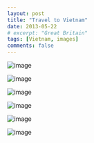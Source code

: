 ```yaml
---
layout: post
title: "Travel to Vietnam"
date: 2013-05-22
# excerpt: "Great Britain"
tags: [Vietnam, images]
comments: false
---
```


<!-- Here are some examples of what a post with images might look like. If you want to display two or three images next to each other responsively use `figure` with the appropriate `class`. Each instance of `figure` is auto-numbered and displayed in the caption. -->

![image](https://lh3.googleusercontent.com/SP98mQ9sgJoXHOzWgrtNwM2mXrHEZ_FYXis0wMh-olwEZzRZgiukMBc_aJNOVTGHu_8TqgeV3uZtrycTKQ4BHezeCE3qtCvPnNaExx91fkfvj6_1wXt-4KSHAMY0A11iQuEaw8YKGY3F2g_9gUHDy8HASfqpKtUoJj_hOxy4whawsy8JXBnjc4awKL9_IpdIi2T1jTC5oL61oeqbRI49_yOI-qnBGsb8l-bm0TjHP64GcYbaWmkz_skiW6zvXrQJp2hgAHGlpB1offY8l4QB8yCREwA8x4EQpnvsfzHrf2px8FZra-WiGM6QXRFSp-GId9N7o2GnKfDLlotHcMhXwrzzvyaorKEW8kAMSXNqTO7tRNp9zJi5b75PROXt2y87rpzIhzckzV59WYnYbc8s_FsA3q50ngg4iwvysJRnQbiRlEWWSsdXQLPNcKLHKJmKdvUJiSk_I6dLEh2G3Drm89vK1TdWeNJECa5vdOqtn9Np07qVxH6FOQySZEQC3MyQHTUXjHw_VLXiR74cfdFSVFuPM5voenGjaE_-Nz3NIFnM4ALCWnN5mhKH0Ko6HdYjHXzu4YToC0btMlNB7G_aAWGCAbzcs66mBsMSZ8PkSt0p7G9DzO4yWyrDRWnLtRZ5_kysfrWAvZ5rxB-iKu37n8Fx=w2406-h1604-no)

![image](https://lh3.googleusercontent.com/IU1L6JtSwWeXfCtwl4WKkyz7aKRNMD35J1QiCkJ7sr289LS6tEpCZvjj2rX2haTv9npiNEjD98sOUmLuEXnJqT1ZKzxdAZOwu6oic12rVdcPAtnTimvqmFD0AzqO_82Hg1pzt2KqRywFl0o1jTzF2bwIqa7MpwPwRMncgRFc-CitcVwAOcyGYrkvwMC-Jy8BQeq8mOVAE-Zyc3G7mIq-eaWERg2MJzQ1Xw_g_2BKC_bc_CSoxLBbzDhETjyEi1vp1EgRJgTGklHT4YPkahDH8isCMrn0lufxXuo8smiMC8R3DvAXxiBAgw9eX0tZcOG4c_gkt2Nj2Ww4PH_rfjyz0YEpSd5XW04_MZmkxv68FljloPHFZvE9taaSq7WgIW5Hdrw60Ec7TM9uf9l_qmu8G7r4eWmigHYiSppFSj-7YNSpCYMis6q-8_U7NbdChuvfPuqkWMC-kn5LTb2riZ8nn3Dz-Xn_86atQ7mMslwAq8XQixb5cxknZC_IJnjFLy8rE6sfT-OikeTcJxt0d3-qoVzzgYHMwJsGM0Re_C9fzqxcMgXKP8Oee6TzNsHQ6LGx1t6SVf4SDcBIj7VigMNXL6al3TxPgxV_5ThrtWoEjKPCQt2ipdM_wU4a9dUQvb3IvEBisDc9-xFoZQC8j4t7kL31=w2406-h1604-no)

![image](https://lh3.googleusercontent.com/KuRlIztKG23CPNhlA5NPNsjj4RpXcbMVHdRQIqP0xpnVDUWojd2LfFMr8ccers121bLMoPVfYppYbg9tZWQoRDzj4Rb7pDXq2UkvMNOOTp23ecF4p8sZkcEsrRk19UzX0sMmVaSRdXtVgkRTKLM41Ozah6zTqZyTg2Wyau77lbXNmxED1JDmHtZMlh5O-FxfOPbJV6Wu8r5uQs4fUZeWy6P-SJNIVO7rtkWrVN9pjS8LShdmxjSCgiMtJVmYaW8dsvW-FpQkT9CkF9TIrhiDNb3oGq__ptBb1BO1oyRC7_R2V50qg07L9GAmvl7FGtgmdBog23VRhQ1spG3_MG3mRbloLxl62AIbFdo6-kX4b07FFk8e4WePOOhvzfQUDNypJ_moW5awBtASghRWuF13IIumgfkKIXzy9T1ACXFdd2Ik4Q-aRehyUcsnWONJMf0YjjfQnCGsPXgLdZQHF1j-EZN-VbZlDtflXs6LddA5WByJGYAcKQime77e-AIRe8RFOR6wj9KqDD0orA9v5xbpDQ8AOLUvIynRCrJluBUb_y80qSKiHttdyFth9pTc7Vcm817hNGXWvQu2KcsW15zjouEFv0Qj3uiUjeFrMPTcU9rJ3y6e0KXkeyWudBiZ2CAVHzYn1MAAHzwOD1AQeOG5JB7B=w2406-h1604-no)

![image](https://lh3.googleusercontent.com/LKMuvR2oxXL33Ms7lndo6_Oeilb6SOCOOx7ZiISplYPSTBHAOnrLax-IMup5xJdD5b4SPA8j27YidVzXPJsPuhbWtDKOriOZRZO_IioYimC-j7kFHqwyQsXbeL0PdQMKa7awAeerCx7-7b2tZf4fR533tEEX3XBerxhmwWzUFHct8-cR7Qn-uGZDBvlrKEQv2pRd7M-9yI8r3wXGuufEyc7pVX4m1fW57kEIe8lhyLd7-Jdbejyg4JXGSFz7xiP-9qFhUSgO6fsz4DScQLGGkL9hzd4Lu8XvRCepMJhKdtWXjNPDjNx2peVqbQAYd9or9nMPLuEZg7_ja2Y6Sa4xBOuxWETov7o5IwVvNM15qhfi8tspOe1W__TurcP7gJvFqrZ1ZmeocZGDt-w2jrm79CICON7EDTkGDgLg7_lnfv-WVIpXrtszGp7NlSyBxAUZImsTy8TzXJb6xWYWR33BlJh5ZgCVLOlP8ea6tG6_kUGnkm1kLnzPQ1L2ABPsh-eD7Cc8gOx2Zig32aqGeufaOPDId5eI5FLnjUyNmrlAkNTVF6OnIzzVhZsZgKrBLIW4Lpf84FaluIje1FCbxvGKd0M_cyRvOI5qbVvHYuD9WNY5Ii0RcsW3MMPyGajpjLfiyTJ3WqX08QdZ9_uCUatad_cW=w2406-h1604-no)

![image](https://lh3.googleusercontent.com/LejNr9AyboP4bdnf1tg7ePp0U858G-cZrqV6MAlPVtM2YIhjUIJhyqQBEPRwazNMNwQAOaqD6qeQSB3qrbum4ANN7ykfDaJY87XLHrUPrfX7ywqCY__sbWVMUN4wFEg9MBTYseM1NwY-RZqvnIcdZRMXOD3T4hkTCk3Mkn2lbSx_ph5ckJ4_fK93aTx5brgD04SZOW6Q6h6Fv10zA5TD-dUt5CEgYGlLU7W2WyEvsOZ_-QtZeBL19gh2AGWl7HsFj5CKPDcEVlz_v1o9fASAAAjFQywL-lVSyRNbTuv1mGzTkBv2Bko5sOWjB6A917Y9rGuCjjZztilKcsXu1AAKa99udAEJewpZ84aiqKRuwntUQ6ClfSVNt32TbyeLzKItP8bmEvsYBl-Odhi2ybkvvxrpPAlMEEVtxVL5bWGQK7NUcRGFGe4PEwDo14xHzPOHx9XLmGNFIwU57fd0VMZc3df2OpWBoi7-XGAw4omOHffwgk-x0bUUJpupQd5gfgB7_oEh7-Z4ojTD-xSWFpQMB_Ifo_aWvDIu1CEpMdH6Rr_K_yksKeMFyHNn1NtDW2eQ3UvbWXu0_yzDxcxWfBzoV-KtUE3x7Q5xZIsmZiWjqBGU8k0otbKQqCqTOjmTc3GU7Rz85lkpUG24jv_68FDxh-qC=w2406-h1354-no)

![image](https://lh3.googleusercontent.com/hwIQMkuLSwKu7lC3g9MlkHaMVbn2o1OUqmRbkCJ9Iwcnq5CnuMEOly8l5b53OLXR56-QBclixSY006vGBbPP8MJoVDIW_Z_nvJ-vH5RsbFPtCclAOPsNMQvKX4kHGkPgre_JGGyUiikORirBRoEZmY15XUFN7om2J7X0_RCFmqg6Ba1f91Z3toQAFvrmOqJWTsyWVrgOUFG-HlWv9iHkfvC6cJK5agquZtRlYerZg6xgXOMf2KJ7UNzodtOcEwcddAkkrnNaY8BVEI0xdJyT3Gb_i5U3ab0DX7c8gX0K2W8evlXrR2q5lNBguivaFkwHMsUtXsKOb0nmxLKV3yfTUyxklKgiFN-oMaqhNbyY-r_S0SDATGKFtHEUYwtHQdxi8m8v6vBkhYD1RyU23wICK6txQwV0dllGdcXSFCYmu0sV1sJOrFY3c7SDGNv_TrT2Oyk7UmZdsCYx2m-lNDOYkSNsyZO9_GnF7W7dRyJHa4ctnccJoxdQ8spI3Y_zjD0iScyMF4B8Av07hfLz2tTVJYxl1fk-xpQ9XhxtrnBLJDIhusxf1gmY07O_5LTtTLubtKsEJ4wgxQvhAuHanH0M0QBksd1zh2MhlBHw-Lx-44GIVuh4mVEhwLIO9rsdiCkeVkYwgqw338ROu7IT4foVqWxO=w2406-h1612-no)

<!-- ![image]() -->





<!-- <figure>
	<a href="https://goo.gl/qVokCP"><img src="https://goo.gl/qVokCP"></a>
</figure> -->
